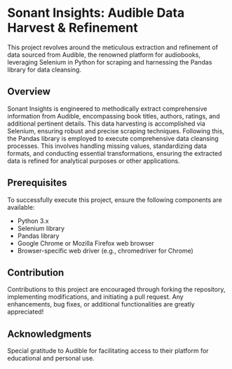 # Sonant Insights: Audible Data Harvest & Refinement

This project revolves around the meticulous extraction and refinement of data sourced from Audible, the renowned platform for audiobooks, leveraging Selenium in Python for scraping and harnessing the Pandas library for data cleansing.

## Overview

Sonant Insights is engineered to methodically extract comprehensive information from Audible, encompassing book titles, authors, ratings, and additional pertinent details. This data harvesting is accomplished via Selenium, ensuring robust and precise scraping techniques. Following this, the Pandas library is employed to execute comprehensive data cleansing processes. This involves handling missing values, standardizing data formats, and conducting essential transformations, ensuring the extracted data is refined for analytical purposes or other applications.

## Prerequisites

To successfully execute this project, ensure the following components are available:

- Python 3.x
- Selenium library
- Pandas library
- Google Chrome or Mozilla Firefox web browser
- Browser-specific web driver (e.g., chromedriver for Chrome)


## Contribution

Contributions to this project are encouraged through forking the repository, implementing modifications, and initiating a pull request. Any enhancements, bug fixes, or additional functionalities are greatly appreciated!



## Acknowledgments

Special gratitude to Audible for facilitating access to their platform for educational and personal use.
